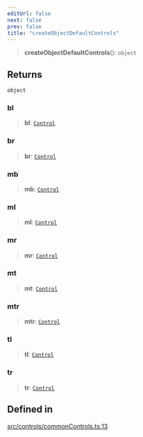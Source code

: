 ```yaml
---
editUrl: false
next: false
prev: false
title: "createObjectDefaultControls"
---
```


> **createObjectDefaultControls**(): `object`

## Returns

`object`

### bl

> **bl**: [`Control`](/api/classes/control/)

### br

> **br**: [`Control`](/api/classes/control/)

### mb

> **mb**: [`Control`](/api/classes/control/)

### ml

> **ml**: [`Control`](/api/classes/control/)

### mr

> **mr**: [`Control`](/api/classes/control/)

### mt

> **mt**: [`Control`](/api/classes/control/)

### mtr

> **mtr**: [`Control`](/api/classes/control/)

### tl

> **tl**: [`Control`](/api/classes/control/)

### tr

> **tr**: [`Control`](/api/classes/control/)

## Defined in

[src/controls/commonControls.ts:13](https://github.com/fabricjs/fabric.js/blob/v6.0.0-rc4/src/controls/commonControls.ts#L13)
